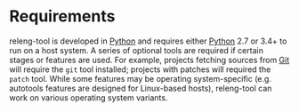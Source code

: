 # Requirements

releng-tool is developed in [Python][python] and requires either
[Python][python] 2.7 or 3.4+ to run on a host system. A series of optional
tools are required if certain stages or features are used. For example,
projects fetching sources from [Git][git] will require the `git` tool
installed; projects with patches will required the `patch` tool. While
some features may be operating system-specific (e.g. autotools features are
designed for Linux-based hosts), releng-tool can work on various operating
system variants.


[git]: https://git-scm.com/
[python]: https://www.python.org/

